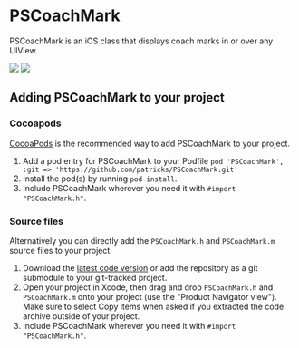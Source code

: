 # PSCoachMark
PSCoachMark is an iOS class that displays coach marks in or over any UIView.

[![](https://dl.dropboxusercontent.com/u/215017/PSCoachMark/1_framed-thumb.png)](https://dl.dropboxusercontent.com/u/215017/PSCoachMark/1_framed.png)
[![](https://dl.dropboxusercontent.com/u/215017/PSCoachMark/2_framed-thumb.png)](https://dl.dropboxusercontent.com/u/215017/PSCoachMark/2_framed.png)

## Adding PSCoachMark to your project

### Cocoapods

[CocoaPods](http://cocoapods.org) is the recommended way to add PSCoachMark to your project.

1. Add a pod entry for PSCoachMark to your Podfile `pod 'PSCoachMark', :git => 'https://github.com/patricks/PSCoachMark.git'`
2. Install the pod(s) by running `pod install`.
3. Include PSCoachMark wherever you need it with `#import "PSCoachMark.h"`.

### Source files

Alternatively you can directly add the `PSCoachMark.h` and `PSCoachMark.m` source files to your project.

1. Download the [latest code version](https://github.com/patricks/PSCoachMark/archive/master.zip) or add the repository as a git submodule to your git-tracked project. 
2. Open your project in Xcode, then drag and drop `PSCoachMark.h` and `PSCoachMark.m` onto your project (use the "Product Navigator view"). Make sure to select Copy items when asked if you extracted the code archive outside of your project. 
3. Include PSCoachMark wherever you need it with `#import "PSCoachMark.h"`.